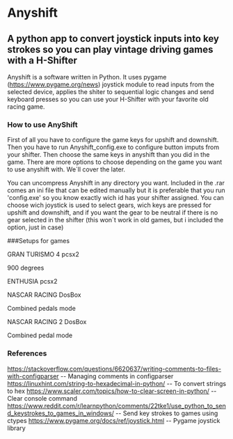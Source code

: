 # Anyshift
## A python app to convert joystick inputs into key strokes so you can play vintage driving games with a H-Shifter

Anyshift is a software written in Python. It uses pygame (https://www.pygame.org/news) joystick  module to read inputs from the selected device, applies the shiter to sequential logic changes and send keyboard presses so you can use your H-Shifter with your favorite old racing game.

### How to use AnyShift

First of all you have to configure the game keys for upshift and downshift. Then you have to run Anyshift_config.exe to configure button imputs from your shifter. Then choose the same keys in anyshift than you did in the game. There are more options to choose depending on the game you want to use anyshift with. We´ll cover the later.

You can uncompress Anyshift in any directory you want. Included in the .rar comes an ini file that can be edited manually but it is preferable that you run 'config.exe' so you know exactly wich id has your shifter assigned. You can choose wich joystick is used to select gears, wich keys are pressed for upshift and downshift, and if you want the gear to be neutral if there is no gear selected in the shifter (this won´t work in old games, but i included the option, just in case) 


###Setups for games

GRAN TURISMO 4 pcsx2

900 degrees

ENTHUSIA pcsx2

NASCAR RACING DosBox

Combined pedals mode

NASCAR RACING 2 DosBox

Combined pedal mode

### References 

https://stackoverflow.com/questions/6620637/writing-comments-to-files-with-configparser  -- Managing comments in configparser
https://linuxhint.com/string-to-hexadecimal-in-python/ -- To convert strings to hex
https://www.scaler.com/topics/how-to-clear-screen-in-python/ -- Clear console command
https://www.reddit.com/r/learnpython/comments/22tke1/use_python_to_send_keystrokes_to_games_in_windows/  -- Send key strokes to games using ctypes
https://www.pygame.org/docs/ref/joystick.html -- Pygame joystick library 


